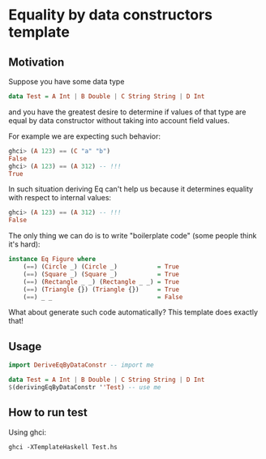# Equality by data constructors template

## Motivation

Suppose you have some data type

```haskell
data Test = A Int | B Double | C String String | D Int
```

and you have the greatest desire to determine if
values of that type are equal by data constructor
without taking into account field values.

For example we are expecting such behavior:

```haskell
ghci> (A 123) == (C "a" "b")
False
ghci> (A 123) == (A 312) -- !!!
True
```

In such situation deriving Eq can't help us because it
determines equality with respect to internal values:

```haskell
ghci> (A 123) == (A 312) -- !!!
False
```

The only thing we can do is to write "boilerplate code" (some people think it's hard):

```haskell
instance Eq Figure where
    (==) (Circle _) (Circle _)           = True
    (==) (Square _) (Square _)           = True
    (==) (Rectangle _ _) (Rectangle _ _) = True
    (==) (Triangle {}) (Triangle {})     = True
    (==) _ _                             = False
```

What about generate such code automatically? This template does exactly that!

## Usage

```haskell
import DeriveEqByDataConstr -- import me

data Test = A Int | B Double | C String String | D Int
$(derivingEqByDataConstr ''Test) -- use me
```

## How to run test

Using ghci:
```
ghci -XTemplateHaskell Test.hs
```